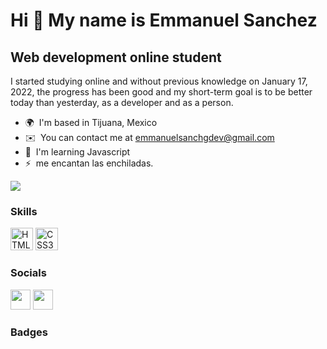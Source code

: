 Hi 👋 My name is Emmanuel Sanchez
=================================

Web development online student
------------------------------

I started studying online and without previous knowledge on January 17, 2022, the progress has been good and my short-term goal is to be better today than yesterday, as a developer and as a person.

* 🌍  I'm based in Tijuana, Mexico
* ✉️  You can contact me at [emmanuelsanchgdev@gmail.com](mailto:emmanuelsanchgdev@gmail.com)
* 🧠  I'm learning Javascript
* ⚡  me encantan las enchiladas.

<a href="https://www.twitter.com/EmmaSanchgDev" target="_blank" rel="noreferrer"><img
src="https://img.shields.io/twitter/follow/EmmaSanchgDev?logo=twitter&style=for-the-badge&color=0891b2&labelColor=1c1917"
/></a>

### Skills

<p align="left">
<a href="https://developer.mozilla.org/en-US/docs/Glossary/HTML5" target="_blank" rel="noreferrer"><img src="https://raw.githubusercontent.com/danielcranney/readme-generator/main/public/icons/skills/html5-colored.svg" width="36" height="36" alt="HTML5" /></a>
<a href="https://www.w3.org/TR/CSS/#css" target="_blank" rel="noreferrer"><img src="https://raw.githubusercontent.com/danielcranney/readme-generator/main/public/icons/skills/css3-colored.svg" width="36" height="36" alt="CSS3" /></a>
</p>


### Socials

<p align="left"> <a href="https://www.linkedin.com/in/emmanuel-sanchez-g-bbaa11237/" target="_blank" rel="noreferrer"><img src="https://raw.githubusercontent.com/danielcranney/readme-generator/main/public/icons/socials/linkedin.svg" width="32" height="32" /></a> <a href="https://www.twitter.com/EmmaSanchgDev" target="_blank" rel="noreferrer"><img src="https://raw.githubusercontent.com/danielcranney/readme-generator/main/public/icons/socials/twitter.svg" width="32" height="32" /></a></p>

### Badges
